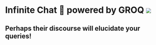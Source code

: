 # Infinite Chat 💬 powered by GROQ ![](https://search.brave.com/images?q=Groq&context=W3sic3JjIjoiaHR0cHM6Ly91cGxvYWQud2lraW1lZGlhLm9yZy93aWtpcGVkaWEvY29tbW9ucy90aHVtYi9jL2NjL0dyb3FfbG9nby5zdmcvNTEycHgtR3JvcV9sb2dvLnN2Zy5wbmciLCJ0ZXh0IjoiR3JvcV9sb2dvLnN2ZyIsInBhZ2VfdXJsIjoiaHR0cHM6Ly9lbi53aWtpcGVkaWEub3JnL3dpa2kvR3JvcSJ9XQ%3D%3D&sig=a27afdebf6b918c63bb434d5a322b7dcd9f58619aa13a2b4d67482f951241d7f&nonce=b0062fb75debaa408ea2724ae3f2134f&source=infoboxImg) 

## Perhaps their discourse will elucidate your queries!

